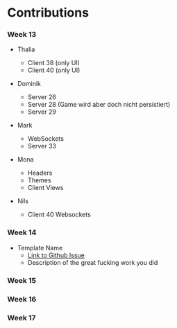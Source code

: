 # Contributions

### Week 13

- Thalia

  - Client 38 (only UI)
  - Client 40 (only UI)

- Dominik

  - Server 26

  * Server 28 (Game wird aber doch nicht persistiert)
  * Server 29

- Mark

  - WebSockets
  - Server 33

- Mona

  - Headers
  - Themes
  - Client Views

- Nils
  - Client 40 Websockets

### Week 14

- Template Name
  - [Link to Github Issue](https://github.com/sopra-fs23-group-29/sopra-fs23-group-29-server/issues/29)
  - Description of the great fucking work you did

### Week 15

### Week 16

### Week 17
